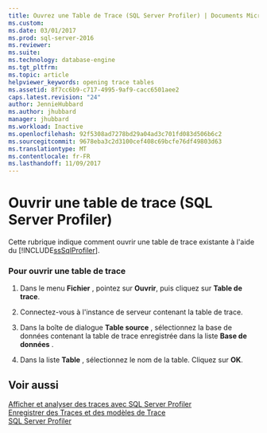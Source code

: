 ```yaml
---
title: Ouvrez une Table de Trace (SQL Server Profiler) | Documents Microsoft
ms.custom: 
ms.date: 03/01/2017
ms.prod: sql-server-2016
ms.reviewer: 
ms.suite: 
ms.technology: database-engine
ms.tgt_pltfrm: 
ms.topic: article
helpviewer_keywords: opening trace tables
ms.assetid: 8f7cc6b9-c717-4995-9af9-cacc6501aee2
caps.latest.revision: "24"
author: JennieHubbard
ms.author: jhubbard
manager: jhubbard
ms.workload: Inactive
ms.openlocfilehash: 92f5308ad7278bd29a04ad3c701fd083d506b6c2
ms.sourcegitcommit: 9678eba3c2d3100cef408c69bcfe76df49803d63
ms.translationtype: MT
ms.contentlocale: fr-FR
ms.lasthandoff: 11/09/2017
---
```

# <a name="open-a-trace-table-sql-server-profiler"></a>Ouvrir une table de trace (SQL Server Profiler)
  Cette rubrique indique comment ouvrir une table de trace existante à l'aide du [!INCLUDE[ssSqlProfiler](../../includes/sssqlprofiler-md.md)].  
  
### <a name="to-open-a-trace-table"></a>Pour ouvrir une table de trace  
  
1.  Dans le menu **Fichier** , pointez sur **Ouvrir**, puis cliquez sur **Table de trace**.  
  
2.  Connectez-vous à l'instance de serveur contenant la table de trace.  
  
3.  Dans la boîte de dialogue **Table source** , sélectionnez la base de données contenant la table de trace enregistrée dans la liste **Base de données** .  
  
4.  Dans la liste **Table** , sélectionnez le nom de la table. Cliquez sur **OK**.  
  
## <a name="see-also"></a>Voir aussi  
 [Afficher et analyser des traces avec SQL Server Profiler](../../tools/sql-server-profiler/view-and-analyze-traces-with-sql-server-profiler.md)   
 [Enregistrer des Traces et des modèles de Trace](../../tools/sql-server-profiler/save-traces-and-trace-templates.md)   
 [SQL Server Profiler](../../tools/sql-server-profiler/sql-server-profiler.md)  
  
  

